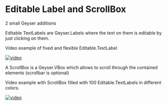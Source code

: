 # Editable Label and ScrollBox
 2 small Geyser additions

Editable TextLabels are Geyser.Labels where the text on them is editable by just clicking on them.


Video example of fixed and flexible Editable.TextLabel

[![video](https://user-images.githubusercontent.com/60551052/108530315-c1cd7480-72d5-11eb-8e9e-61e2da573228.png)](https://user-images.githubusercontent.com/60551052/108529616-effe8480-72d4-11eb-9792-bf5ed3a981c5.mp4)

A ScrollBox is a Geyser.VBox which allows to scroll through the contained elements (scrollbar is optional)


Video example with ScrollBox filled with 100 Editable.TextLabels in different colors.

[![video](https://user-images.githubusercontent.com/60551052/108530116-8a5ec800-72d5-11eb-93a1-e08c7789b41c.png)](https://user-images.githubusercontent.com/60551052/108529387-b9286e80-72d4-11eb-8910-ada81ae00371.mp4)
